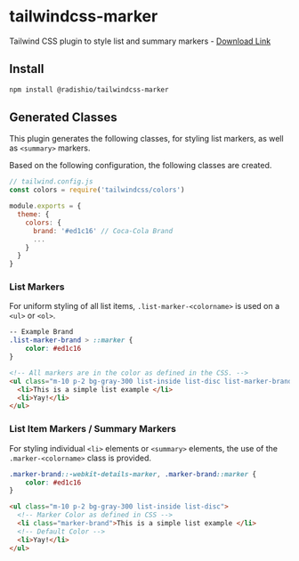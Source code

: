 # tailwindcss-marker
Tailwind CSS plugin to style list and summary markers - [Download Link](https://www.npmjs.com/package/@radishio/tailwindcss-marker)

## Install
```sh
npm install @radishio/tailwindcss-marker
```

## Generated Classes
This plugin generates the following classes, for styling list markers, as well as `<summary>` markers.

Based on the following configuration, the following classes are created.

```js
// tailwind.config.js
const colors = require('tailwindcss/colors')

module.exports = {
  theme: {
    colors: {
      brand: '#ed1c16' // Coca-Cola Brand
      ...
    }
  }
}
```

### List Markers

For uniform styling of all list items, `.list-marker-<colorname>` is used on a `<ul>` or `<ol>`.

```css
-- Example Brand
.list-marker-brand > ::marker {
    color: #ed1c16
}
```

```html
<!-- All markers are in the color as defined in the CSS. -->
<ul class="m-10 p-2 bg-gray-300 list-inside list-disc list-marker-brand">
  <li>This is a simple list example </li>
  <li>Yay!</li>
</ul>
```

### List Item Markers / Summary Markers

For styling individual `<li>` elements or `<summary>` elements, the use of the `.marker-<colorname>` class is provided.

```css
.marker-brand::-webkit-details-marker, .marker-brand::marker {
    color: #ed1c16
}
```

```html
<ul class="m-10 p-2 bg-gray-300 list-inside list-disc">
  <!-- Marker Color as defined in CSS -->
  <li class="marker-brand">This is a simple list example </li>
  <!-- Default Color -->
  <li>Yay!</li>
</ul>
```